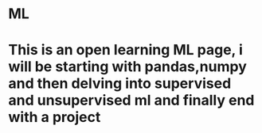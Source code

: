 # ML
# This is an open learning ML page, i will be starting with pandas,numpy and then delving into supervised and unsupervised ml and finally end with a project
